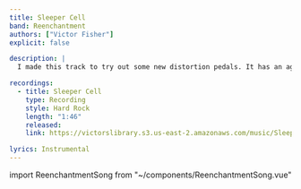 ```yaml
---
title: Sleeper Cell
band: Reenchantment
authors: ["Victor Fisher"]
explicit: false

description: |
  I made this track to try out some new distortion pedals. It has an aggressive sound, and I was able to include a disco sounding electric piano as well!

recordings:
  - title: Sleeper Cell
    type: Recording
    style: Hard Rock
    length: "1:46"
    released: 
    link: https://victorslibrary.s3.us-east-2.amazonaws.com/music/Sleeper+Cell/Sleeper+Cell.mp3

lyrics: Instrumental
---
```


import ReenchantmentSong from "~/components/ReenchantmentSong.vue"

<ReenchantmentSong :songData="$frontmatter" />

